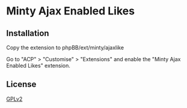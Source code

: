 # Minty Ajax Enabled Likes

## Installation

Copy the extension to phpBB/ext/minty/ajaxlike

Go to "ACP" > "Customise" > "Extensions" and enable the "Minty Ajax Enabled Likes" extension.

## License

[GPLv2](license.txt)

